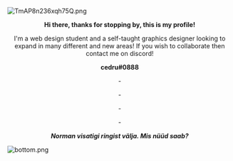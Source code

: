 ![TmAP8n236xqh75Q.png](https://imgur.com/RStl5iL.png)
<!-- You can edit this image in paint and host the image on https://sm.ms/ -->
<p align="center">
  <b>Hi there, thanks for stopping by, this is my profile!</b>
</p>
<p align="center">
I'm a web design student and a self-taught graphics designer looking to expand in many different and new areas! If you wish to collaborate then contact me on discord!
</p>
<p align="center">
<b>cedru#0888</b>
</p>
<p align="center">
-
  </p>
<p align="center">
-
  </p>
<p align="center">
-
  </p>
<p align="center">
-
  </p>

<p align="center">
  <b><i>Norman visatigi ringist välja. Mis nüüd saab?</i><br/></b>
</p>

![bottom.png](https://imgur.com/Oi9whDs.png)
